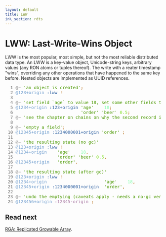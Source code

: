 ```yaml
---
layout: default
title: LWW
in\_section: rdts
---
```


# LWW: Last-Write-Wins Object

LWW is the most popular, most simple, but not the most reliable distributed data type.
An LWW is a key-value object, Unicode-string keys, arbitrary values (any RON atoms or tuples thereof).
The write with a reater timestamp "wins", overriding any other operations that have happened to the same key before.
Nested objects are implemented as UUID references.

<pre>
<font color="#6C6C6C">  1 </font><font color="#A8A8A8"><b>@~</b></font> <font color="#4E9A06">&apos;an object is created&apos;</font><font color="#AF5F00">;</font>                                                                 
<font color="#6C6C6C">  2 </font><font color="#729FCF">@123+origin</font> <font color="#3465A4">:lww</font> <font color="#AF5F00">!</font>                                                                         
<font color="#6C6C6C">  3 </font>                                                                                           
<font color="#6C6C6C">  4 </font><font color="#A8A8A8"><b>@~</b></font> <font color="#4E9A06">&apos;set field `age` to value 18, set some other fields too:&apos;</font><font color="#AF5F00">;</font>                              
<font color="#6C6C6C">  5 </font><font color="#729FCF">@1234+origin</font> <font color="#3465A4">:123+origin</font> <font color="#4E9A06">&apos;age&apos;</font>    <font color="#87FFAF">18</font><font color="#AF5F00">;</font>                                                      
<font color="#6C6C6C">  6 </font>                         <font color="#4E9A06">&apos;order&apos;</font> <font color="#4E9A06">&apos;beer&apos;</font> <font color="#8AE234">0.5</font><font color="#AF5F00">;</font>                                               
<font color="#6C6C6C">  7 </font><font color="#A8A8A8"><b>@~</b></font> <font color="#4E9A06">&apos;see the chapter on chains on why the second record is missing id/ref&apos;</font><font color="#AF5F00">;</font>                 
<font color="#6C6C6C">  8 </font>                                                                                           
<font color="#6C6C6C">  9 </font><font color="#A8A8A8"><b>@~</b></font> <font color="#4E9A06">&apos;empty a field&apos;</font><font color="#AF5F00">;</font>                                                                        
<font color="#6C6C6C"> 10 </font><font color="#729FCF">@12345+origin</font> <font color="#3465A4">:1234000001+origin</font> <font color="#4E9A06">&apos;order&apos;</font> <font color="#AF5F00">;</font>                                                 
<font color="#6C6C6C"> 11 </font>                                                                                           
<font color="#6C6C6C"> 12 </font><font color="#A8A8A8"><b>@~</b></font> <font color="#4E9A06">&apos;the resulting state (no gc)&apos;</font>                                                           
<font color="#6C6C6C"> 13 </font><font color="#729FCF">@123+origin</font> <font color="#3465A4">:lww</font> <font color="#AF5F00">!</font>                                                                         
<font color="#6C6C6C"> 14 </font><font color="#729FCF">@1234+origin</font>    <font color="#4E9A06">&apos;age&apos;</font>    <font color="#87FFAF">18</font><font color="#AF5F00">,</font>                                                               
<font color="#6C6C6C"> 15 </font>                <font color="#4E9A06">&apos;order&apos;</font> <font color="#4E9A06">&apos;beer&apos;</font> <font color="#8AE234">0.5</font><font color="#AF5F00">,</font>                                                        
<font color="#6C6C6C"> 16 </font><font color="#729FCF">@12345+origin</font>   <font color="#4E9A06">&apos;order&apos;</font><font color="#AF5F00">,</font>                                                                   
<font color="#6C6C6C"> 17 </font>                                                                                           
<font color="#6C6C6C"> 18 </font><font color="#A8A8A8"><b>@~</b></font> <font color="#4E9A06">&apos;the resulting state (after gc)&apos;</font>                                                        
<font color="#6C6C6C"> 19 </font><font color="#729FCF">@123+origin</font> <font color="#3465A4">:lww</font> <font color="#AF5F00">!</font>                                                                         
<font color="#6C6C6C"> 20 </font><font color="#729FCF">@1234+origin</font>                      <font color="#4E9A06">&apos;age&apos;</font>    <font color="#87FFAF">18</font><font color="#AF5F00">,</font>                                             
<font color="#6C6C6C"> 21 </font><font color="#729FCF">@12345+origin</font> <font color="#3465A4">:1234000001+origin</font>  <font color="#4E9A06">&apos;order&apos;</font><font color="#AF5F00">,</font>                                                 
<font color="#6C6C6C"> 22 </font>                                                                                           
<font color="#6C6C6C"> 23 </font><font color="#A8A8A8"><b>@~</b></font> <font color="#4E9A06">&apos;undo the emptying (caveats apply - needs a no-gc version!)&apos;</font><font color="#AF5F00">;</font>                           
<font color="#6C6C6C"> 24 </font><font color="#729FCF">@123456+origin</font> <font color="#AD7FA8">:12345-origin</font> <font color="#AF5F00">;</font>     
</pre>


## Read next

[RGA: Replicated Growable Array](../rga/).
